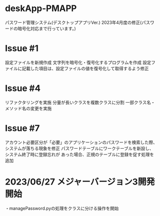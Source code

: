 # deskApp-PMAPP
パスワード管理システム(デスクトップアプリVer.)
2023年4月度の修正(パスワードの暗号化対応まで行っています。)
# Issue #1
設定ファイルを新規作成
文字列を暗号化・復号化するプログラムを作成
設定ファイルに記載した項目は、設定ファイルの値を復号化して取得するよう修正
# Issue #4
リファクタリングを実施
分量が長いクラスを複数クラスに分割
一部クラス名・メソッド名の変更を実施
# Issue #7
アカウント必要区分が「必要」のアプリケーションのパスワードを検索した際、
システムが落ちる現象を修正
パスワードテーブルにワークテーブルを新設し、システム終了時に登録忘れが
あった場合、正規のテーブルに登録を促す処理を追加

# 2023/06/27 メジャーバージョン3開発開始
・managePassword.pyの処理をクラスに分ける操作を開始
